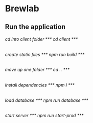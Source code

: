 # Brewlab

## Run the application

###### cd into client folder *** cd client ***
###### create static files *** npm run build ***
###### move up one folder *** cd .. ***
###### install dependencies *** npm i ***
###### load database *** npm run database ***
###### start server *** npm run start-prod ***
